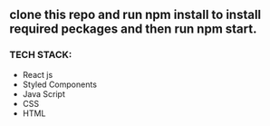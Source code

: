 ## clone this repo and run npm install to install required peckages and then run npm start.
### TECH STACK:
- React js 
- Styled Components
- Java Script
- CSS
- HTML